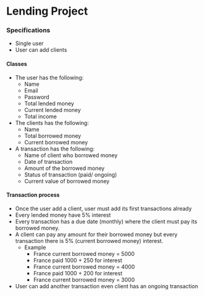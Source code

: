 # Lending Project 
### Specifications
- Single user
- User can add clients 
#### Classes
- The user has the following:
    - Name
    - Email
    - Password
    - Total lended money
    - Current lended money
    - Total income
- The clients has the following:
    - Name
    - Total borrowed money
    - Current borrowed money
- A transaction has the following:
    - Name of client who borrowed money
    - Date of transaction
    - Amount of the borrowed money
    - Status of transaction (paid/ ongoing)
    - Current value of borrowed money
#### Transaction process
- Once the user add a client, user must add its first transactions already
- Every lended money have 5% interest 
- Every transaction has a due date (monthly) where the client must pay its borrowed money.
- A client can pay any amount for their borrowed money but every transaction there is 5% (current borrowed money) interest.
    - Example 
        - France current borrowed money = 5000
        - France paid 1000 + 250 for interest
        - France current borrowed money = 4000
        - France paid 1000 + 200 for interest 
        - France current borrowed money = 3000
- User can add another transaction even client has an ongoing transaction